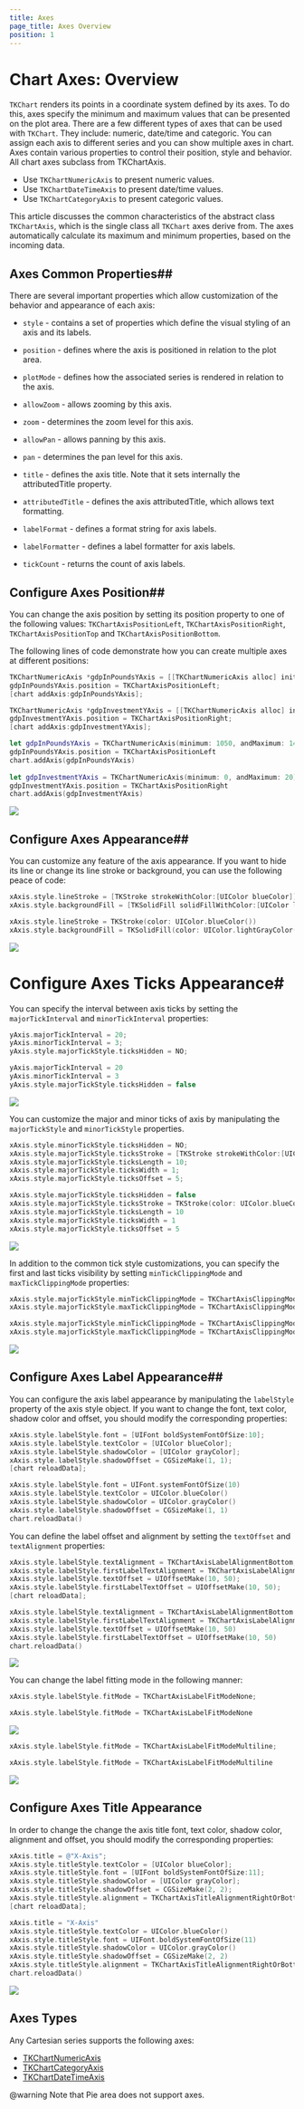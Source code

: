```yaml
---
title: Axes
page_title: Axes Overview
position: 1
---
```


# Chart Axes: Overview

<code>TKChart</code> renders its points in a coordinate system defined by its axes. To do this, axes specify the minimum and maximum values that can be presented on the plot area. There are a few different types of axes that can be used with <code>TKChart</code>. They include: numeric, date/time and categoric. You can assign each axis to different series and you can show multiple axes in chart. Axes contain various properties to control their position, style and behavior. All chart axes subclass from TKChartAxis.

- Use <code>TKChartNumericAxis</code> to present numeric values.
- Use <code>TKChartDateTimeAxis</code> to present date/time values.
- Use <code>TKChartCategoryAxis</code> to present categoric values.

This article discusses the common characteristics of the abstract class <code>TKChartAxis</code>, which is the single class all <code>TKChart</code> axes derive from. The axes automatically calculate its maximum and minimum properties, based on the incoming data.

## Axes Common Properties##

There are several important properties which allow customization of the behavior and appearance of each axis:

- <code>style</code> - contains a set of properties which define the visual styling of an axis and its labels.

- <code>position</code> - defines where the axis is positioned in relation to the plot area.

- <code>plotMode</code> - defines how the associated series is rendered in relation to the axis.

- <code>allowZoom</code> - allows zooming by this axis.

- <code>zoom</code> - determines the zoom level for this axis.

- <code>allowPan</code> - allows panning by this axis.

- <code>pan</code> - determines the pan level for this axis.

- <code>title</code> - defines the axis title. Note that it sets internally the attributedTitle property.

- <code>attributedTitle</code> - defines the axis attributedTitle, which allows text formatting.

- <code>labelFormat</code> - defines a format string for axis labels.

- <code>labelFormatter</code> - defines a label formatter for axis labels.

- <code>tickCount</code> - returns the count of axis labels.

## Configure Axes Position##

You can change the axis position by setting its position property to one of the following values:
<code>TKChartAxisPositionLeft</code>, <code>TKChartAxisPositionRight</code>, <code>TKChartAxisPositionTop</code> and <code>TKChartAxisPositionBottom</code>.

The following lines of code demonstrate how you can create multiple axes at different positions:

```Objective-C
TKChartNumericAxis *gdpInPoundsYAxis = [[TKChartNumericAxis alloc] initWithMinimum:@1050 andMaximum:@1400];
gdpInPoundsYAxis.position = TKChartAxisPositionLeft;
[chart addAxis:gdpInPoundsYAxis];

TKChartNumericAxis *gdpInvestmentYAxis = [[TKChartNumericAxis alloc] initWithMinimum:@0 andMaximum:@20];
gdpInvestmentYAxis.position = TKChartAxisPositionRight;
[chart addAxis:gdpInvestmentYAxis];
```
```Swift
let gdpInPoundsYAxis = TKChartNumericAxis(minimum: 1050, andMaximum: 1400)
gdpInPoundsYAxis.position = TKChartAxisPositionLeft
chart.addAxis(gdpInPoundsYAxis)
    
let gdpInvestmentYAxis = TKChartNumericAxis(minimum: 0, andMaximum: 20)
gdpInvestmentYAxis.position = TKChartAxisPositionRight
chart.addAxis(gdpInvestmentYAxis)
```

<img src="../../images/chart-axes-types009.png"/>

## Configure Axes Appearance##

You can customize any feature of the axis appearance. If you want to hide its line or change its line stroke or background, you can use the following peace of code:

```Objective-C
xAxis.style.lineStroke = [TKStroke strokeWithColor:[UIColor blueColor]];
xAxis.style.backgroundFill = [TKSolidFill solidFillWithColor:[UIColor lightGrayColor]];
```
```Swift
xAxis.style.lineStroke = TKStroke(color: UIColor.blueColor())
xAxis.style.backgroundFill = TKSolidFill(color: UIColor.lightGrayColor())
```

<img src="../../images/chart-axes-types001.png"/>

# Configure Axes Ticks Appearance#

You can specify the interval between axis ticks by setting the <code>majorTickInterval</code> and <code>minorTickInterval</code> properties:

```Objective-C
yAxis.majorTickInterval = 20;
yAxis.minorTickInterval = 3;
yAxis.style.majorTickStyle.ticksHidden = NO;
```
```Swift
yAxis.majorTickInterval = 20
yAxis.minorTickInterval = 3
yAxis.style.majorTickStyle.ticksHidden = false
```

<img src="../../images/chart-axes-types008.png"/>

You can customize the major and minor ticks of axis by manipulating the <code>majorTickStyle</code> and <code>minorTickStyle</code> properties.

```Objective-C
xAxis.style.minorTickStyle.ticksHidden = NO;
xAxis.style.majorTickStyle.ticksStroke = [TKStroke strokeWithColor:[UIColor blueColor]];
xAxis.style.majorTickStyle.ticksLength = 10;
xAxis.style.majorTickStyle.ticksWidth = 1;
xAxis.style.majorTickStyle.ticksOffset = 5;
```
```Swift
xAxis.style.majorTickStyle.ticksHidden = false
xAxis.style.majorTickStyle.ticksStroke = TKStroke(color: UIColor.blueColor())
xAxis.style.majorTickStyle.ticksLength = 10
xAxis.style.majorTickStyle.ticksWidth = 1
xAxis.style.majorTickStyle.ticksOffset = 5
```

<img src="../../images/chart-axes-types002.png"/>

In addition to the common tick style customizations, you can specify the first and last ticks visibility by setting <code>minTickClippingMode</code> and <code>maxTickClippingMode</code> properties:

```Objective-C
xAxis.style.majorTickStyle.minTickClippingMode = TKChartAxisClippingModeHidden;
xAxis.style.majorTickStyle.maxTickClippingMode = TKChartAxisClippingModeVisible;
```
```Swift
xAxis.style.majorTickStyle.minTickClippingMode = TKChartAxisClippingModeHidden
xAxis.style.majorTickStyle.maxTickClippingMode = TKChartAxisClippingModeVisible
```

<img src="../../images/chart-axes-types003.png"/>

## Configure Axes Label Appearance##

You can configure the axis label appearance by manipulating the <code>labelStyle</code> property of the axis style object. If you want to change the font, text color, shadow color and offset, you should modify the corresponding properties:

```Objective-C
xAxis.style.labelStyle.font = [UIFont boldSystemFontOfSize:10];
xAxis.style.labelStyle.textColor = [UIColor blueColor];
xAxis.style.labelStyle.shadowColor = [UIColor grayColor];
xAxis.style.labelStyle.shadowOffset = CGSizeMake(1, 1);
[chart reloadData];
```
```Swift
xAxis.style.labelStyle.font = UIFont.systemFontOfSize(10)
xAxis.style.labelStyle.textColor = UIColor.blueColor()
xAxis.style.labelStyle.shadowColor = UIColor.grayColor()
xAxis.style.labelStyle.shadowOffset = CGSizeMake(1, 1)
chart.reloadData()
```

You can define the label offset and alignment by setting the <code>textOffset</code> and <code>textAlignment</code> properties:

```Objective-C
xAxis.style.labelStyle.textAlignment = TKChartAxisLabelAlignmentBottom;
xAxis.style.labelStyle.firstLabelTextAlignment = TKChartAxisLabelAlignmentBottom;
xAxis.style.labelStyle.textOffset = UIOffsetMake(10, 50);
xAxis.style.labelStyle.firstLabelTextOffset = UIOffsetMake(10, 50);
[chart reloadData];
```
```Swift
xAxis.style.labelStyle.textAlignment = TKChartAxisLabelAlignmentBottom
xAxis.style.labelStyle.firstLabelTextAlignment = TKChartAxisLabelAlignmentBottom
xAxis.style.labelStyle.textOffset = UIOffsetMake(10, 50)
xAxis.style.labelStyle.firstLabelTextOffset = UIOffsetMake(10, 50)
chart.reloadData()
```

<img src="../../images/chart-axes-types004.png"/>

You can change the label fitting mode in the following manner:

```Objective-C
xAxis.style.labelStyle.fitMode = TKChartAxisLabelFitModeNone;
```
```Swift
xAxis.style.labelStyle.fitMode = TKChartAxisLabelFitModeNone
```

<img src="../../images/chart-axes-types005.png"/>

```Objective-C
xAxis.style.labelStyle.fitMode = TKChartAxisLabelFitModeMultiline;
```
```Swift
xAxis.style.labelStyle.fitMode = TKChartAxisLabelFitModeMultiline
```

<img src="../../images/chart-axes-types006.png"/>

## Configure Axes Title Appearance

In order to change the change the axis title font, text color, shadow color, alignment and offset, you should modify the corresponding properties:

```Objective-C
xAxis.title = @"X-Axis";
xAxis.style.titleStyle.textColor = [UIColor blueColor];
xAxis.style.titleStyle.font = [UIFont boldSystemFontOfSize:11];
xAxis.style.titleStyle.shadowColor = [UIColor grayColor];
xAxis.style.titleStyle.shadowOffset = CGSizeMake(2, 2);
xAxis.style.titleStyle.alignment = TKChartAxisTitleAlignmentRightOrBottom;
[chart reloadData];
```
```Swift
xAxis.title = "X-Axis"
xAxis.style.titleStyle.textColor = UIColor.blueColor()
xAxis.style.titleStyle.font = UIFont.boldSystemFontOfSize(11)
xAxis.style.titleStyle.shadowColor = UIColor.grayColor()
xAxis.style.titleStyle.shadowOffset = CGSizeMake(2, 2)
xAxis.style.titleStyle.alignment = TKChartAxisTitleAlignmentRightOrBottom
chart.reloadData()
```

<img src="../../images/chart-axes-types007.png"/>

## Axes Types

Any Cartesian series supports the following axes:

- [TKChartNumericAxis](numeric)
- [TKChartCategoryAxis](categoric)
- [TKChartDateTimeAxis](datetime)

@warning Note that Pie area does not support axes.



